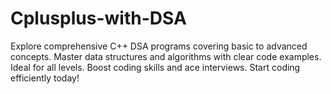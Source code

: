 # Cplusplus-with-DSA
Explore comprehensive C++ DSA programs covering basic to advanced concepts. Master data structures and algorithms with clear code examples. Ideal for all levels. Boost coding skills and ace interviews. Start coding efficiently today!
